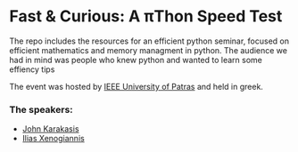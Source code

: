# Fast & Curious: A πThon Speed Test

The repo includes the resources for an efficient python seminar, focused on efficient mathematics and memory managment in python.
The audience we had in mind was people who knew python and wanted to learn some effiency tips

The event was hosted by [IEEE University of Patras](https://github.com/IEEE-SB-Univ-of-Patras) and held in greek.

### The speakers:
- [John Karakasis](https://www.linkedin.com/in/john-karakasis-157b03175/)
- [Ilias Xenogiannis](https://www.linkedin.com/in/ilias-xenogiannis/)
